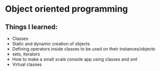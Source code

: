 # Object oriented programming
## Things I learned: 
  - Classes
  - Static and dynamic creation of objects
  - Defining operators inside classes to be used on their instances/objects
  - sets, iterators
  - How to make a small scale console app using classes and xml
  - Virtual classes
